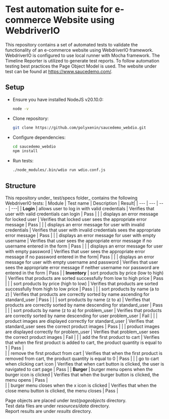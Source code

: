# Test automation suite for e-commerce Website using WebdriverIO
This repository contains a set of automated tests to validate the functionality of an e-commerce website using WebdriverIO framework. WebdriverIO is configured to use local runner with Mocha framework.
The Timeline Reporter is utilized to generate test reports.
To follow automation testing best practices the Page Object Model is used.
The website under test can be found at https://www.saucedemo.com/.

## Setup
- Ensure you have installed NodeJS v20.10.0: 
  ```sh
  node -v
  ```
- Clone repository: 
   ```sh
  git clone https://github.com/polyxenin/saucedemo_webdio.git
  ```
- Configure dependencies: 
  ```sh
  cd saucedemo_webdio  
  npm install
  ```
- Run tests:
  ```sh
  ./node_modules/.bin/wdio run wdio.conf.js
  ```


 ## Structure
 This repository under_ test/specs folder_ contains the following WebdriverIO tests:
 | Module   | Test name                          | Description | Result|
 | ---      | ---                                | --- | ---|
 | **Login** | allows user to log in with valid credentials                         | Verifies that user with valid credentials can login | Pass |
 |           | displays an error message for locked user                            | Verifies that locked user sees the appropriate error message | Pass |
 |           | displays an error message for user with invalid credentials          | Verifies that user with invalid credentials sees the appropriate error message | Pass |
 |           | displays an error message for user with empty username               | Verifies that user sees the appropriate error message if no username entered in the form | Pass |
 |           | displays an error message for user with empty password               | Verifies that user sees the appropriate error message if no password entered in the form| Pass |
 |           | displays an error message for user with empty username and password  | Verifies that user sees the appropriate error message if neither username nor password are entered in the form | Pass |
 | **Inventory**  | sort products by price (low to high)                            | Verifies that products are sorted successfully from low to high price  | Pass |
 |                | sort products by price (high to low)                            | Verifies that products are sorted successfully from high to low price | Pass |
 |                | sort products by name (a to z)                                  | Verifies that products are correctly sorted by name ascending for standard_user |  Pass |
 |                | sort products by name (z to a)                                  | Verifies that products are correctly sorted by name descending for standard_user | Pass |
 |                | sort products by name (z to a) for problem_user                 | Verifies that products are correctly sorted by name descending for user problem_user | Fail |
 |                | product images are displayed correctly for standard_user        | Verifies that standard_user sees the correct product images | Pass |
 |                | product images are displayed correctly for problem_user         | Verifies that problem_user sees the correct product images | Fail |
 |                | add the first product to cart                                   | Verifies that when the first product is added to cart, the product quantity is equal to 1 | Pass |         
 |                | remove the first product from cart                              | Verifies that when the first product is removed from cart, the product quantity is equal to 0 | Pass |
 |                | go to cart when clicking cart icon                              | Verifies that when cart button is clicked, the user is navigated to cart page | Pass |
 | **Burger**     | burger menu opens when the burger icon is clicked               | Verifies that when the burger button is clicked, the menu opens |  Pass |  
 |                | burger menu closes when the x icon is clicked                   | Verifies that when the close menu button is clicked, the menu closes | Pass |

Page objects are placed under _test/pageobjects_ directory.  <br />
Test data files are under _resources/data_ directory. <br />
Report results are under _results_ directory. <br />
  
